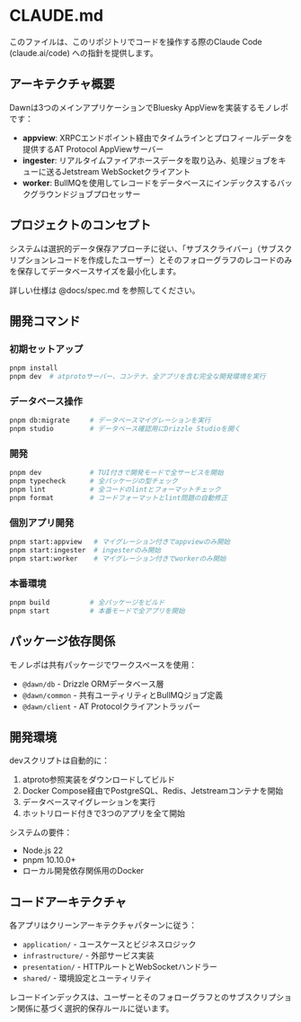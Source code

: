 # CLAUDE.md

このファイルは、このリポジトリでコードを操作する際のClaude Code (claude.ai/code) への指針を提供します。

## アーキテクチャ概要

Dawnは3つのメインアプリケーションでBluesky AppViewを実装するモノレポです：

- **appview**: XRPCエンドポイント経由でタイムラインとプロフィールデータを提供するAT Protocol AppViewサーバー
- **ingester**: リアルタイムファイアホースデータを取り込み、処理ジョブをキューに送るJetstream WebSocketクライアント
- **worker**: BullMQを使用してレコードをデータベースにインデックスするバックグラウンドジョブプロセッサー

## プロジェクトのコンセプト
システムは選択的データ保存アプローチに従い、「サブスクライバー」（サブスクリプションレコードを作成したユーザー）とそのフォローグラフのレコードのみを保存してデータベースサイズを最小化します。

詳しい仕様は @docs/spec.md を参照してください。

## 開発コマンド

### 初期セットアップ
```bash
pnpm install
pnpm dev  # atprotoサーバー、コンテナ、全アプリを含む完全な開発環境を実行
```

### データベース操作
```bash
pnpm db:migrate     # データベースマイグレーションを実行
pnpm studio         # データベース確認用にDrizzle Studioを開く
```

### 開発
```bash
pnpm dev            # TUI付きで開発モードで全サービスを開始
pnpm typecheck      # 全パッケージの型チェック
pnpm lint           # 全コードのlintとフォーマットチェック
pnpm format         # コードフォーマットとlint問題の自動修正
```

### 個別アプリ開発
```bash
pnpm start:appview   # マイグレーション付きでappviewのみ開始
pnpm start:ingester  # ingesterのみ開始
pnpm start:worker    # マイグレーション付きでworkerのみ開始
```

### 本番環境
```bash
pnpm build          # 全パッケージをビルド
pnpm start          # 本番モードで全アプリを開始
```

## パッケージ依存関係

モノレポは共有パッケージでワークスペースを使用：
- `@dawn/db` - Drizzle ORMデータベース層
- `@dawn/common` - 共有ユーティリティとBullMQジョブ定義
- `@dawn/client` - AT Protocolクライアントラッパー

## 開発環境

devスクリプトは自動的に：
1. atproto参照実装をダウンロードしてビルド
2. Docker Compose経由でPostgreSQL、Redis、Jetstreamコンテナを開始
3. データベースマイグレーションを実行
4. ホットリロード付きで3つのアプリを全て開始

システムの要件：
- Node.js 22
- pnpm 10.10.0+
- ローカル開発依存関係用のDocker

## コードアーキテクチャ

各アプリはクリーンアーキテクチャパターンに従う：
- `application/` - ユースケースとビジネスロジック
- `infrastructure/` - 外部サービス実装
- `presentation/` - HTTPルートとWebSocketハンドラー
- `shared/` - 環境設定とユーティリティ

レコードインデックスは、ユーザーとそのフォローグラフとのサブスクリプション関係に基づく選択的保存ルールに従います。
